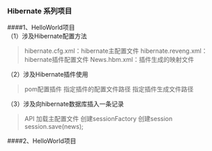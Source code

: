 ### Hibernate 系列项目
####1、HelloWorld项目  
（1）涉及Hibernate配置方法  
> hibernate.cfg.xml：hibernate主配置文件
> hibernate.reveng.xml：hibernate插件配置文件
> News.hbm.xml：插件生成的映射文件

（2）涉及Hibernate插件使用  
> pom配置插件
> 指定插件的配置文件路径
> 指定插件生成文件路径

（3）涉及向hibernate数据库插入一条记录  
> API 加载主配置文件
> 创建sessionFactory
> 创建session
> session.save(news);

####2、HelloWorld项目
